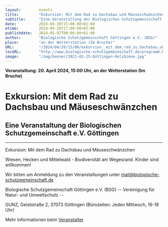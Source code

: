 ```yaml
---
layout:        events
title:         "Exkursion: Mit dem Rad zu Dachsbau und Mäuseschwänzchen"
subtitle:      "Eine Veranstaltung der Biologischen Schutzgemeinschaft e.V. Göttingen"
date:          2024-04-20T15:00:00+02:00
etime:         2024-04-20T17:00:00+02:00
publishdate:   2024-05-07T00:00:00+01:00
author:        "Biologische Schutzgemeinschaft Göttingen e.V. (BSG)"
place:         "an der Wetterstation (Im Bruche)"
URL:           "/2024/04/20/15/00/exkursion__mit_dem_rad_zu_dachsbau_und_maeuseschwaenzchen"
locURL:        "http://www.biologische-schutzgemeinschaft.de/programm.html"
image:         "/img/banner/2021-02-25-Göttingen-Holzbiene.jpg"
---
```


**Veranstaltung: 20. April 2024, 15:00 Uhr, an der Wetterstation (Im Bruche)**

Exkursion: Mit dem Rad zu Dachsbau und Mäuseschwänzchen
===========

Eine Veranstaltung der Biologischen Schutzgemeinschaft e.V. Göttingen
-----------

-------------

Exkursion: Mit dem Rad zu Dachsbau und Mäuseschwänzchen

Wiesen, Hecken und Mittelwald - Biodiversität am Wegesrand. Kinder sind willkommen!


Wir bitten um Anmeldung zu den Veranstaltungen unter mail@biologische-schutzgemeinschaft.de

Biologische Schutzgemeinschaft Göttingen e.V. (BSG)
-- Vereinigung für Natur- und Umweltschutz --

GUNZ, Geiststraße 2, 37073 Göttingen (Bürozeiten: Jeden Mittwoch, 16-18 Uhr)


Mehr Informationen beim [Veranstalter](http://www.biologische-schutzgemeinschaft.de/programm.html)
